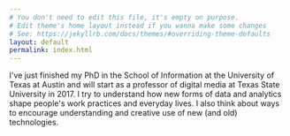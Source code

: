 ```yaml
---
# You don't need to edit this file, it's empty on purpose.
# Edit theme's home layout instead if you wanna make some changes
# See: https://jekyllrb.com/docs/themes/#overriding-theme-defaults
layout: default
permalink: index.html
---
```


I've just finished my PhD in the School of Information at the University of Texas at Austin and will start as a professor of digital media at Texas State University in 2017. I try to understand how new forms of data and analytics shape people's work practices and everyday lives. I also think about ways to encourage understanding and creative use of new (and old) technologies.
